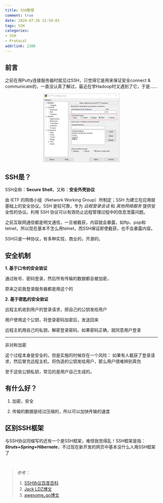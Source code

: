 ```yaml
---
title: SSH整理
comment: true
date: 2020-07-26 22:59:03
tags: SSH
categories: 
- SSH
- Protocol
addrlink: 2300
---
```



## 前言

之前在用Putty连接服务器时就见过SSH，只觉得它是用来保证安全connect & communicate的，一直没认真了解过，最近在学Hadoop时又遇到了它，于是……

<div style="width:50%;margin:auto;">

![img1](./SSH整理/1.png)

</div>


## SSH是？

SSH全称：**Secure Shell**，又称：**安全外壳协议**

由 IETF 的网络小组（Network Working Group）所制定；SSH 为建立在应用层基础上的安全协议。SSH 是较可靠，专为  *远程登录会话*  和  *其他网络服务*  提供安全性的协议。利用 SSH 协议可以有效防止远程管理过程中的信息泄露问题。

之前互联网通信都是明文通信，一旦被截获，内容就会暴露，如ftp、pop和telnet，所以现在基本不怎么用telnet，而SSH保证即使截获，也不会暴露内容。

SSH只是一种协议，有多种实现，商业的，开源的。


## 安全机制

**1. 基于口令的安全验证**

通过账号、密码登录，然后所有传输的数据都会被加密，

原来之前我登录服务器都是用这个的


**2. 基于密匙的安全验证**

远程主机收到用户的登录请求，把自己的公钥发给用户

用户使用这个公钥，将登录密码加密后，发送回来

远程主机用自己的私钥，解密登录密码，如果密码正确，就同意用户登录

*****

非对称加密

这个过程本身是安全的，但是实施的时候存在一个风险：
如果有人截获了登录请求，然后冒充远程主机，将伪造的公钥发给用户，那么用户很难辨别真伪


至于这些公钥私钥，常见的是用户自己生成的。


## 有什么好？

1. 加密，安全

2. 传输的数据是经过压缩的，所以可以加快传输的速度


## 区别SSH框架

与SSH协议同缩写的还有一个是SSH框架，难怪我觉得乱！SSH框架是指：<b><i>Struts+Spring+Hibernate</i></b>，不过现在新开发的网页中基本没什么人用SSH框架了

<br/>



>*参考：*
>1. [SSH协议百度百科](https://baike.baidu.com/item/SSH/10407)
>2. [Jack LDZ博文](https://blog.csdn.net/li528405176/article/details/82810342)
>3. [awesome_go博文](https://blog.csdn.net/u013452337/article/details/80847113)

